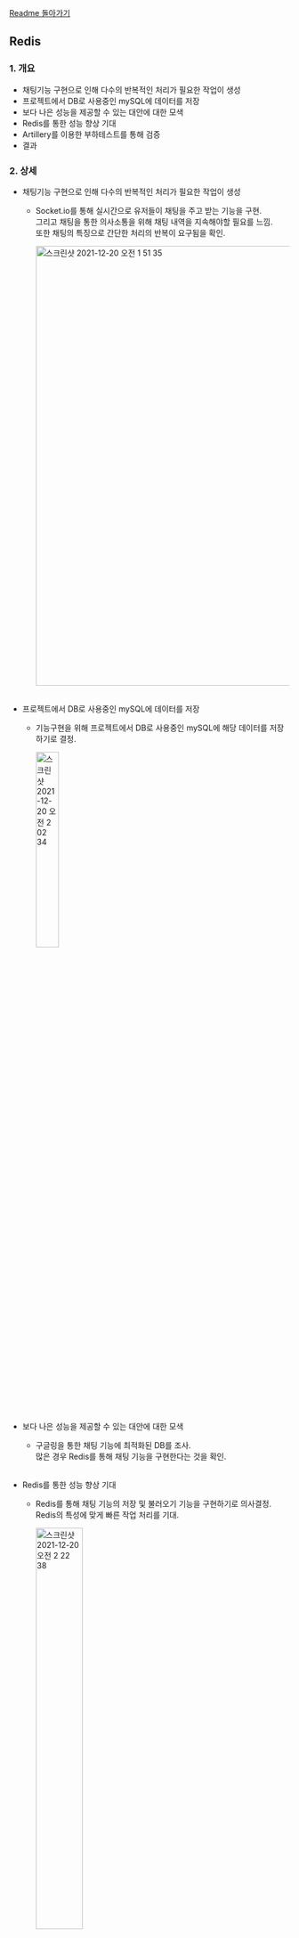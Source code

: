 [Readme 돌아가기](https://github.com/hanghae99-team6-actualProject/backend) 

## Redis

### 1. 개요
- 채팅기능 구현으로 인해 다수의 반복적인 처리가 필요한 작업이 생성
- 프로젝트에서 DB로 사용중인 mySQL에 데이터를 저장
- 보다 나은 성능을 제공할 수 있는 대안에 대한 모색
- Redis를 통한 성능 향상 기대
- Artillery를 이용한 부하테스트를 통해 검증
- 결과

### 2. 상세

- 채팅기능 구현으로 인해 다수의 반복적인 처리가 필요한 작업이 생성<br/>
  - Socket.io를 통해 실시간으로 유저들이 채팅을 주고 받는 기능을 구현.<br/>
    그리고 채팅을 통한 의사소통을 위해 채팅 내역을 지속해야할 필요를 느낌.<br/>
    또한 채팅의 특징으로 간단한 처리의 반복이 요구됨을 확인.

    <img width="790" alt="스크린샷 2021-12-20 오전 1 51 35" src="https://user-images.githubusercontent.com/59440469/146683571-f8c61160-d069-4668-849a-59b5309ee056.png"><br/><br/>
  
- 프로젝트에서 DB로 사용중인 mySQL에 데이터를 저장<br/>
  - 기능구현을 위해 프로젝트에서 DB로 사용중인 mySQL에 해당 데이터를 저장하기로 결정.

    <img width="30%" alt="스크린샷 2021-12-20 오전 2 02 34" src="https://user-images.githubusercontent.com/59440469/146683852-ffa2a4e5-8e86-42f5-8ab7-52defb8ff609.png"><br/><br/>

- 보다 나은 성능을 제공할 수 있는 대안에 대한 모색<br/>
  - 구글링을 통한 채팅 기능에 최적화된 DB를 조사.<br/>
    많은 경우 Redis를 통해 채팅 기능을 구현한다는 것을 확인.<br/><br/>

- Redis를 통한 성능 향상 기대<br/>
  - Redis를 통해 채팅 기능의 저장 및 불러오기 기능을 구현하기로 의사결정.<br/>
    Redis의 특성에 맞게 빠른 작업 처리를 기대.<br/>

    <img width="43%" alt="스크린샷 2021-12-20 오전 2 22 38" src="https://user-images.githubusercontent.com/59440469/146684574-635b4ccd-e960-4769-92e9-c07a2d77ca1a.png"><br/>
    <img width="70%" alt="스크린샷 2021-12-20 오전 2 23 51" src="https://user-images.githubusercontent.com/59440469/146684577-645f9602-4c9f-4b21-b0c8-c78b5b548149.png"><br/>
    <img width="85%" alt="스크린샷 2021-12-20 오전 2 24 36" src="https://user-images.githubusercontent.com/59440469/146684578-ed0438cc-87fe-44d1-aba3-6af56e9ffd49.png"><br/><br/>

- Artillery를 이용한 부하테스트를 통해 검증
  - mySQL과 Redis에 동일한 조건으로 테스트를 진행하여 얻은 결과를 통해 DB 변경시의 성능 확인.<br/><br/>
    동일한 시나리오 및 시간 설정<br/>
    <img width="50%" alt="스크린샷 2021-12-03 오전 5 46 29" src="https://user-images.githubusercontent.com/59440469/144500713-d0e2b321-8abf-4317-b5b0-917087c3f5bb.png"><br/>

    mySQL의 성능 테스트 결과<br/>
    <img width="50%" alt="스크린샷 2021-12-03 오전 5 48 22" src="https://user-images.githubusercontent.com/59440469/144501209-9ae555aa-8c8d-4056-adaf-cd6587f296e9.png"><br/>
    <img width="90%" alt="스크린샷 2021-12-03 오전 5 48 37" src="https://user-images.githubusercontent.com/59440469/144501306-8dcfcd5c-08d3-414d-b8ef-6f44b81ef086.png"><br/><br/>

    Redis의 성능 테스트 결과<br/>
    <img width="50%" alt="스크린샷 2021-12-03 오전 5 47 29" src="https://user-images.githubusercontent.com/59440469/144501427-b3624b91-4bf8-4f0b-9b35-015179ea3726.png"><br/>
    <img width="90%" alt="스크린샷 2021-12-03 오전 5 47 49" src="https://user-images.githubusercontent.com/59440469/144501431-6217c1d5-afea-4fe6-99df-5677af9d0399.png"><br/><br/>

- 결과
  - Artillery 테스트 결과로 Redis의 Latancy가 mySQL에 비해 약 1/4 가량으로 측정됨.<br/>
    이는 Reids를 프로젝트의 장기적인 측면에서 보다 안정적인 DB로 구성할 수 있는 이유가 됨.<br/>

<br/>
<br/>
백앤드 API는 Feature > redis-test 브랜치에 구현완료 상태.<br/>
서비스 적용 예정.